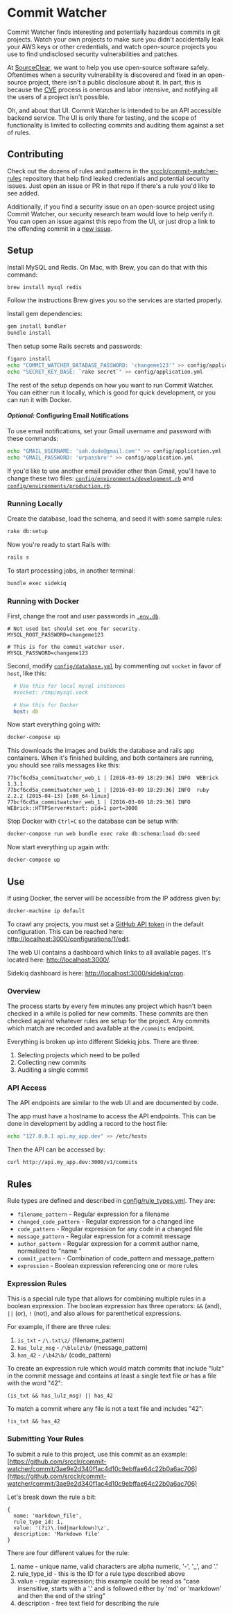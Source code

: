 # Commit Watcher

Commit Watcher finds interesting and potentially hazardous commits in git projects. Watch your own projects to make sure you didn't accidentally leak your AWS keys or other credentials, and watch open-source projects you use to find undisclosed security vulnerabilities and patches.

At [SourceClear](https://srcclr.com/), we want to help you use open-source software safely. Oftentimes when a security vulnerability is discovered and fixed in an open-source project, there isn't a public disclosure about it. In part, this is because the [CVE](https://en.wikipedia.org/wiki/Common_Vulnerabilities_and_Exposures) process is onerous and labor intensive, and notifying all the users of a project isn't possible.

Oh, and about that UI. Commit Watcher is intended to be an API accessible backend service. The UI is only there for testing, and the scope of functionality is limited to collecting commits and auditing them against a set of rules.

## Contributing

Check out the dozens of rules and patterns in the [srcclr/commit-watcher-rules](https://github.com/srcclr/commit-watcher-rules) repository that help find leaked credentials and potential security issues. Just open an issue or PR in that repo if there's a rule you'd like to see added.

Additionally, if you find a security issue on an open-source project using Commit Watcher, our security research team would love to help verify it. You can open an issue against this repo from the UI, or just drop a link to the offending commit in a [new issue](https://github.com/srcclr/commit-watcher/issues/new).

## Setup

Install MySQL and Redis. On Mac, with Brew, you can do that with this command:

```bash
brew install mysql redis
```

Follow the instructions Brew gives you so the services are started properly.

Install gem dependencies:

```bash
gem install bundler
bundle install
```

Then setup some Rails secrets and passwords:

```bash
figaro install
echo "COMMIT_WATCHER_DATABASE_PASSWORD: 'changeme123'" >> config/application.yml
echo "SECRET_KEY_BASE: `rake secret`" >> config/application.yml
```

The rest of the setup depends on how you want to run Commit Watcher. You can either run it locally, which is good for quick development, or you can run it with Docker.

#### *Optional:* Configuring Email Notifications

To use email notifications, set your Gmail username and password with these commands:

```bash
echo "GMAIL_USERNAME: 'sah.dude@gmail.com'" >> config/application.yml
echo "GMAIL_PASSWORD: 'urpassbro'" >> config/application.yml
```

If you'd like to use another email provider other than Gmail, you'll have to change these two files: [`config/environments/development.rb`](config/environments/development.rb) and [`config/environments/production.rb`](config/environments/production.rb).

### Running Locally

Create the database, load the schema, and seed it with some sample rules:

```bash
rake db:setup
```

Now you're ready to start Rails with:

```bash
rails s
```

To start processing jobs, in another terminal:

```bash
bundle exec sidekiq
```

### Running with Docker

First, change the root and user passwords in [`.env.db`](.env.db).

```
# Not used but should set one for security.
MYSQL_ROOT_PASSWORD=changeme123

# This is for the commit_watcher user.
MYSQL_PASSWORD=changeme123
```

Second, modify [`config/database.yml`](config/database.yml) by commenting out `socket` in favor of `host`, like this:

```yaml
  # Use this for local mysql instances
  #socket: /tmp/mysql.sock

  # Use this for Docker
  host: db
```

Now start everything going with:

```bash
docker-compose up
```

This downloads the images and builds the database and rails app containers. When it's finished building, and both containers are running, you should see rails messages like this:

```
77bcf6cd5a_commitwatcher_web_1 | [2016-03-09 18:29:36] INFO  WEBrick 1.3.1
77bcf6cd5a_commitwatcher_web_1 | [2016-03-09 18:29:36] INFO  ruby 2.2.2 (2015-04-13) [x86_64-linux]
77bcf6cd5a_commitwatcher_web_1 | [2016-03-09 18:29:36] INFO  WEBrick::HTTPServer#start: pid=1 port=3000
```

Stop Docker with `Ctrl+C` so the database can be setup with:

```bash
docker-compose run web bundle exec rake db:schema:load db:seed
```

Now start everything up again with:

```bash
docker-compose up
```

## Use

If using Docker, the server will be accessible from the IP address given by:

```bash
docker-machine ip default
```

To crawl any projects, you must set a [GitHub API token](https://github.com/settings/tokens) in the default configuration. This can be reached here: [http://localhost:3000/configurations/1/edit](http://localhost:3000/configurations/1/edit).

The web UI contains a dashboard which links to all available pages. It's located here: [http://localhost:3000/](http://localhost:3000/).

Sidekiq dashboard is here: [http://localhost:3000/sidekiq/cron](http://localhost:3000/sidekiq/cron).

### Overview

The process starts by every few minutes any project which hasn't been checked in a while is polled for new commits. These commits are then checked against whatever rules are setup for the project. Any commits which match are recorded and available at the `/commits` endpoint.

Everything is broken up into different Sidekiq jobs. There are three:

1. Selecting projects which need to be polled
2. Collecting new commits
3. Auditing a single commit

### API Access

The API endpoints are similar to the web UI and are documented by code.

The app must have a hostname to access the API endpoints. This can be done in development by adding a record to the host file:

```bash
echo "127.0.0.1 api.my_app.dev" >> /etc/hosts
```

Then the API can be accessed by:
```bash
curl http://api.my_app.dev:3000/v1/commits
```

## Rules

Rule types are defined and described in [config/rule_types.yml](config/rule_types.yml). They are:

* `filename_pattern` - Regular expression for a filename
* `changed_code_pattern` - Regular expression for a changed line
* `code_pattern` - Regular expression for any code in a changed file
* `message_pattern` - Regular expression for a commit message
* `author_pattern` - Regular expression for a commit author name, normalized to "name <email>"
* `commit_pattern` - Combination of code_pattern and message_pattern
* `expression` - Boolean expression referencing one or more rules

### Expression Rules

This is a special rule type that allows for combining multiple rules in a boolean expression. The boolean expression has three operators: `&&` (and), `||` (or), `!` (not), and also allows for parenthetical expressions.

For example, if there are three rules:

1. `is_txt` - `/\.txt\z/` (filename_pattern)
2. `has_lulz_msg` - `/\blulz\b/` (message_pattern)
3. `has_42` - `/\b42\b/` (code_pattern)

To create an expression rule which would match commits that include "lulz" in the commit message and contains at least a single text file _or_ has a file with the word "42":

```
(is_txt && has_lulz_msg) || has_42
```

To match a commit where any file is not a text file and includes "42":

```
!is_txt && has_42
```

### Submitting Your Rules

To submit a rule to this project, use this commit as an example: [https://github.com/srcclr/commit-watcher/commit/3ae9e2d340f1ac4d10c9ebffae64c22b0a6ac706](https://github.com/srcclr/commit-watcher/commit/3ae9e2d340f1ac4d10c9ebffae64c22b0a6ac706)

Let's break down the rule a bit:

```
{
  name: 'markdown_file',
  rule_type_id: 1,
  value: '(?i)\.(md|markdown)\z',
  description: 'Markdown file'
}
```

There are four different values for the rule:

1. name - unique name, valid characters are alpha numeric, '-', '_', and '.'
2. rule\_type\_id - this is the ID for a rule type described above
3. value - regular expression; this example could be read as "case insensitive, starts with a '.' and is followed either by 'md' or 'markdown' and then the end of the string"
4. description - free text field for describing the rule
